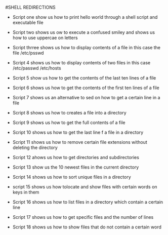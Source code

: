 #SHELL REDIRECTIONS

* Script one show us how to print hello world through a shell script and executable file

* Script two shows us ow to execute a confused smiley and shows us how to use uppercae on letters

* Script thrree shows us how to display contents of a file in this case the file /etc/psswd

* Script 4 shows us how to display contents of two files in this case /etc/passwd /etc/hosts

* Script 5 show us how to get the contents of the last ten lines of a file

* Script 6 shows us how to get the contents of the first ten lines of a file

* Script 7 shows us an alternative to sed on how to get a certain line in a file

* Script 8 shows us how to creates a file into a directory

* Script 9 shows us how to get the full contents of a file

* Script 10 shows us how to get the last line f a file in a directory

* Script 11 shows us how to remove certain file extensions without deleting the directory      

* Script 12 ahows us how to get directories and subdirectories 

* Script 13 show us the 10 newest files in the current directory

* Script 14 shows us how to sort unique files in a directory 

* script 15 shows us how tolocate and show files with certain words on keys in them

* Script 16 shows us how to list files in a directory which contain a certain line

* Script 17 shows us how to get specific files and the number of lines

* Script 18 shows us how to show files that do not contain a certain word   
